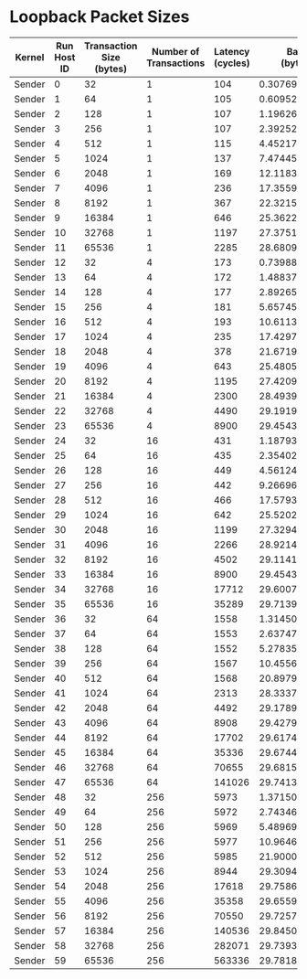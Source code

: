 # Loopback Packet Sizes

| Kernel | Run Host ID | Transaction Size (bytes) | Number of Transactions | Latency (cycles) | Bandwidth (bytes/cycle) |
|---|---|---|---|---|---|
| Sender | 0 | 32 | 1 | 104 | 0.3076923076923077 |
| Sender | 1 | 64 | 1 | 105 | 0.6095238095238096 |
| Sender | 2 | 128 | 1 | 107 | 1.1962616822429906 |
| Sender | 3 | 256 | 1 | 107 | 2.392523364485981 |
| Sender | 4 | 512 | 1 | 115 | 4.452173913043478 |
| Sender | 5 | 1024 | 1 | 137 | 7.474452554744525 |
| Sender | 6 | 2048 | 1 | 169 | 12.118343195266272 |
| Sender | 7 | 4096 | 1 | 236 | 17.35593220338983 |
| Sender | 8 | 8192 | 1 | 367 | 22.321525885558582 |
| Sender | 9 | 16384 | 1 | 646 | 25.362229102167184 |
| Sender | 10 | 32768 | 1 | 1197 | 27.375104427736005 |
| Sender | 11 | 65536 | 1 | 2285 | 28.680962800875275 |
| Sender | 12 | 32 | 4 | 173 | 0.7398843930635838 |
| Sender | 13 | 64 | 4 | 172 | 1.4883720930232558 |
| Sender | 14 | 128 | 4 | 177 | 2.8926553672316384 |
| Sender | 15 | 256 | 4 | 181 | 5.657458563535911 |
| Sender | 16 | 512 | 4 | 193 | 10.61139896373057 |
| Sender | 17 | 1024 | 4 | 235 | 17.429787234042553 |
| Sender | 18 | 2048 | 4 | 378 | 21.67195767195767 |
| Sender | 19 | 4096 | 4 | 643 | 25.480559875583204 |
| Sender | 20 | 8192 | 4 | 1195 | 27.42092050209205 |
| Sender | 21 | 16384 | 4 | 2300 | 28.493913043478262 |
| Sender | 22 | 32768 | 4 | 4490 | 29.191982182628063 |
| Sender | 23 | 65536 | 4 | 8900 | 29.45438202247191 |
| Sender | 24 | 32 | 16 | 431 | 1.1879350348027842 |
| Sender | 25 | 64 | 16 | 435 | 2.354022988505747 |
| Sender | 26 | 128 | 16 | 449 | 4.5612472160356345 |
| Sender | 27 | 256 | 16 | 442 | 9.266968325791856 |
| Sender | 28 | 512 | 16 | 466 | 17.5793991416309 |
| Sender | 29 | 1024 | 16 | 642 | 25.5202492211838 |
| Sender | 30 | 2048 | 16 | 1199 | 27.329441201000833 |
| Sender | 31 | 4096 | 16 | 2266 | 28.92144748455428 |
| Sender | 32 | 8192 | 16 | 4502 | 29.114171479342513 |
| Sender | 33 | 16384 | 16 | 8900 | 29.45438202247191 |
| Sender | 34 | 32768 | 16 | 17712 | 29.600722673893404 |
| Sender | 35 | 65536 | 16 | 35289 | 29.713961857802715 |
| Sender | 36 | 32 | 64 | 1558 | 1.3145057766367136 |
| Sender | 37 | 64 | 64 | 1553 | 2.637475853187379 |
| Sender | 38 | 128 | 64 | 1552 | 5.278350515463917 |
| Sender | 39 | 256 | 64 | 1567 | 10.45564773452457 |
| Sender | 40 | 512 | 64 | 1568 | 20.897959183673468 |
| Sender | 41 | 1024 | 64 | 2313 | 28.333765672287072 |
| Sender | 42 | 2048 | 64 | 4492 | 29.178984861976847 |
| Sender | 43 | 4096 | 64 | 8908 | 29.427929950606195 |
| Sender | 44 | 8192 | 64 | 17702 | 29.61744435656988 |
| Sender | 45 | 16384 | 64 | 35336 | 29.674439664930947 |
| Sender | 46 | 32768 | 64 | 70655 | 29.68157950605053 |
| Sender | 47 | 65536 | 64 | 141026 | 29.741352658375053 |
| Sender | 48 | 32 | 256 | 5973 | 1.371505106311736 |
| Sender | 49 | 64 | 256 | 5972 | 2.743469524447421 |
| Sender | 50 | 128 | 256 | 5969 | 5.489696766627576 |
| Sender | 51 | 256 | 256 | 5977 | 10.964698009034633 |
| Sender | 52 | 512 | 256 | 5985 | 21.900083542188806 |
| Sender | 53 | 1024 | 256 | 8944 | 29.30948121645796 |
| Sender | 54 | 2048 | 256 | 17618 | 29.758655920081736 |
| Sender | 55 | 4096 | 256 | 35358 | 29.65597601674303 |
| Sender | 56 | 8192 | 256 | 70550 | 29.725754783841246 |
| Sender | 57 | 16384 | 256 | 140536 | 29.84505037855069 |
| Sender | 58 | 32768 | 256 | 282071 | 29.739349312761682 |
| Sender | 59 | 65536 | 256 | 563336 | 29.781899257281623 |
